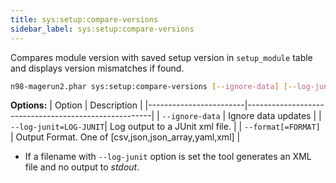 ```yaml
---
title: sys:setup:compare-versions
sidebar_label: sys:setup:compare-versions
---
```


Compares module version with saved setup version in `setup_module` table and displays version mismatches if found.

```sh
n98-magerun2.phar sys:setup:compare-versions [--ignore-data] [--log-junit="..."] [--format[="..."]]
```

**Options:**
| Option                 | Description                                          |
|------------------------|------------------------------------------------------|
| `--ignore-data`        | Ignore data updates                                  |
| `--log-junit=LOG-JUNIT`| Log output to a JUnit xml file.                      |
| `--format[=FORMAT]`    | Output Format. One of [csv,json,json_array,yaml,xml] |

- If a filename with `--log-junit` option is set the tool generates an XML file and no output to *stdout*.

